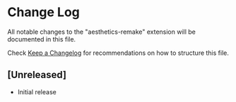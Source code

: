 # Change Log

All notable changes to the "aesthetics-remake" extension will be documented in this file.

Check [Keep a Changelog](http://keepachangelog.com/) for recommendations on how to structure this file.

## [Unreleased]

- Initial release